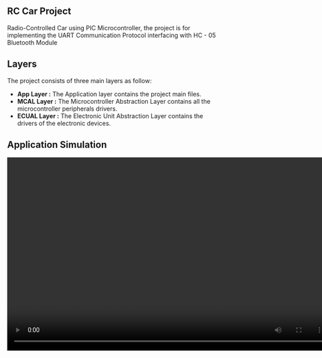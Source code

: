 ## RC Car Project

Radio-Controlled Car using PIC  Microcontroller, the project is for implementing the UART Communication Protocol
interfacing with HC - 05 Bluetooth Module

## Layers

The project consists of three main layers as follow:

 - **App Layer :** The Application layer contains the project main files.
 - **MCAL Layer :** The Microcontroller Abstraction Layer contains all the 		                  
                     microcontroller peripherals drivers.
 - **ECUAL Layer :** The Electronic Unit Abstraction Layer contains the drivers 
                     of the electronic devices.

## Application Simulation
<video width="750" height="450" controls>
    <source src="Simulation/Simulation_Video.mp4" type="video/mp4">
    Your browser does not support the video tag.
</video>